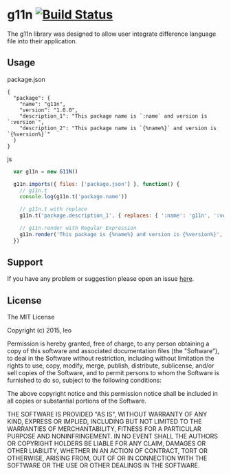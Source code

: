 # g11n [![Build Status](https://travis-ci.org/cswleocsw/g11n.svg?branch=master)](https://travis-ci.org/cswleocsw/g11n)
The g11n library was designed to allow user integrate difference language file into their application.

## Usage

package.json
```
{
  "package": {
    "name": "g11n",
    "version": "1.0.0",
    "description_1": "This package name is `:name` and version is `:version`",
    "description_2": "This package name is `{%name%}` and version is `{%version%}`"
  }
}
```

js
```javascript
  var g11n = new G11N()

  g11n.imports({ files: ['package.json'] }, function() {
    // g11n.t
    console.log(g11n.t('package.name'))

    // g11n.t with replace
    g11n.t('package.description_1', { replaces: { ':name': 'g11n', ':version': '1.0.0' }))

    // g11n.render with Regular Expression
    g11n.render('This package is {%name%} and version is {%version%}', { path: 'package' })
  })

```

## Support
If you have any problem or suggestion please open an issue [here](https://github.com/cswleocsw/g11n/issues).

## License

The MIT License

Copyright (c) 2015, leo

Permission is hereby granted, free of charge, to any person
obtaining a copy of this software and associated documentation
files (the "Software"), to deal in the Software without
restriction, including without limitation the rights to use,
copy, modify, merge, publish, distribute, sublicense, and/or sell
copies of the Software, and to permit persons to whom the
Software is furnished to do so, subject to the following
conditions:

The above copyright notice and this permission notice shall be
included in all copies or substantial portions of the Software.

THE SOFTWARE IS PROVIDED "AS IS", WITHOUT WARRANTY OF ANY KIND,
EXPRESS OR IMPLIED, INCLUDING BUT NOT LIMITED TO THE WARRANTIES
OF MERCHANTABILITY, FITNESS FOR A PARTICULAR PURPOSE AND
NONINFRINGEMENT. IN NO EVENT SHALL THE AUTHORS OR COPYRIGHT
HOLDERS BE LIABLE FOR ANY CLAIM, DAMAGES OR OTHER LIABILITY,
WHETHER IN AN ACTION OF CONTRACT, TORT OR OTHERWISE, ARISING
FROM, OUT OF OR IN CONNECTION WITH THE SOFTWARE OR THE USE OR
OTHER DEALINGS IN THE SOFTWARE.
